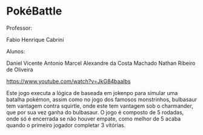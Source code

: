 # PokéBattle

Professor:

Fabio Henrique Cabrini

Alunos:

Daniel Vicente Antonio
Marcel Alexandre da Costa Machado
Nathan Ribeiro de Oliveira

https://www.youtube.com/watch?v=JkG84baalbs

Este jogo executa a lógica de baseada em jokenpo para simular uma batalha pokémon, assim como no jogo dos famosos monstrinhos, bulbasaur tem vantagem contra squirtle, onde este tem vantagem sob o charmander, que por sua vez ganha do bulbasaur.
O jogo é composto de 5 rodadas, onde só é encerrada se não houver empate, como melhor de 5 acaba quando o primeiro jogador completar 3 vitórias.
